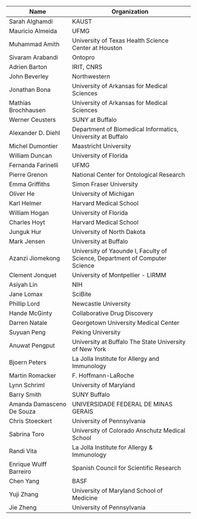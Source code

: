 | **Name**                      | **Organization**                                                                |
| ------------------------- | --------------------------------------------------------------------------- |
| Sarah Alghamdi            | KAUST                                                                       |
| Mauricio Almeida          | UFMG                                                                        |
| Muhammad Amith            | University of Texas Health Science Center at Houston                        |
| Sivaram Arabandi          | Ontopro                                                                     |
| Adrien Barton             | IRIT, CNRS                                                                  |
| John Beverley             | Northwestern                                                                |
| Jonathan Bona             | University of Arkansas for Medical Sciences                                 |
| Mathias Brochhausen       | University of Arkansas for Medical Sciences                                 |
| Werner Ceusters           | SUNY at Buffalo                                                             |
| Alexander D. Diehl        | Department of Biomedical Informatics, University at Buffalo                 |
| Michel Dumontier          | Maastricht University                                                       |
| William Duncan            | University of Florida                                                       |
| Fernanda Farinelli        | UFMG                                                                        |
| Pierre Grenon             | National Center for Ontological Research                                    |
| Emma Griffiths            | Simon Fraser University                                                     |
| Oliver He                 | University of Michigan                                                      |
| Karl Helmer               | Harvard Medical School                                                                          |
| William Hogan             | University of Florida                                                       |
| Charles Hoyt              | Harvard Medical School                                                      |
| Junguk Hur                | University of North Dakota                                                  |
| Mark Jensen               | University at Buffalo                                                       |
| Azanzi Jiomekong          | University of Yaounde I, Faculty of Science, Department of Computer Science |
| Clement Jonquet           | University of Montpellier - LIRMM                                           |
| Asiyah Lin                | NIH                                                                         |
| Jane Lomax                | SciBite                                                                     |
| Phillip Lord              | Newcastle University                                                        |
| Hande McGinty             | Collaborative Drug Discovery                                                |
| Darren Natale             | Georgetown University Medical Center                                        |
| Suyuan Peng               | Peking University                                                           |
| Anuwat Pengput            | University at Buffalo The State University of New York                      |
| Bjoern Peters             | La Jolla Institute for Allergy and Immunology                               |
| Martin Romacker           | F. Hoffmann-LaRoche                                                         |
| Lynn Schriml              | University of Maryland                                                      |
| Barry Smith               | SUNY Buffalo                                                                |
| Amanda Damasceno De Souza | UNIVERSIDADE FEDERAL DE MINAS GERAIS                                        |
| Chris Stoeckert           | University of Pennsylvania                                                  |
| Sabrina Toro              | University of Colorado Anschutz Medical School                              |
| Randi Vita                | La Jolla Institute for Allergy & Immunology                                 |
| Enrique Wulff Barreiro    | Spanish Council for Scientific Research                                     |
| Chen Yang                 | BASF                                                                        |
| Yuji Zhang                | University of Maryland School of Medicine                                   |
| Jie Zheng                 | University of Pennsylvania                                                  |
